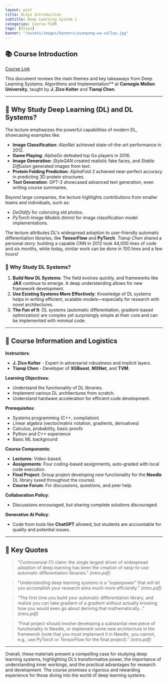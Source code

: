 ```yaml
---
layout: post
title: DLSys Introduction
subtitle: Deep Learning System 1
categories: Course-TLDR
tags: [dlsys]
banner: "/assets/images/banners/yuanpang-wa-valley.jpg"
---
```



## 📚 Course Introduction

[Course Link](https://dlsyscourse.org/lectures/)

This document reviews the main themes and key takeaways from Deep Learning Systems: Algorithms and Implementation** at **Carnegie Mellon University**, taught by **J. Zico Kolter** and **Tianqi Chen**.

---

## 🚀 Why Study Deep Learning (DL) and DL Systems?

The lecture emphasizes the powerful capabilities of modern DL, showcasing examples like:

- **Image Classification**: *AlexNet* achieved state-of-the-art performance in 2012.
- **Game Playing**: *AlphaGo* defeated top Go players in 2016.
- **Image Generation**: *StyleGAN* created realistic fake faces, and *Stable Diffusion* generated images from text.
- **Protein Folding Prediction**: *AlphaFold 2* achieved near-perfect accuracy in predicting 3D protein structures.
- **Text Generation**: *GPT-3* showcased advanced text generation, even writing course summaries.

Beyond large companies, the lecture highlights contributions from smaller teams and individuals, such as:

- *DeOldify* for colorizing old photos.
- *PyTorch Image Models (timm)* for image classification model implementations.

The lecture attributes DL's widespread adoption to user-friendly automatic differentiation libraries, like **TensorFlow** and **PyTorch**. *Tianqi Chen* shared a personal story: building a capable CNN in 2012 took 44,000 lines of code and six months, while today, similar work can be done in 100 lines and a few hours!

### 🎯 Why Study DL Systems?
1. **Build New DL Systems**: The field evolves quickly, and frameworks like **JAX** continue to emerge. A deep understanding allows for new framework development.
2. **Use Existing Systems More Effectively**: Knowledge of DL systems helps in writing efficient, scalable models—especially for research with novel architectures.
3. **The Fun of It**: DL systems (automatic differentiation, gradient-based optimization) are complex yet surprisingly simple at their core and can be implemented with minimal code.

---

## 📅 Course Information and Logistics

**Instructors**: 
- **J. Zico Kolter** - Expert in adversarial robustness and implicit layers.
- **Tianqi Chen** - Developer of **XGBoost**, **MXNet**, and **TVM**.

**Learning Objectives**:
- Understand the functionality of DL libraries.
- Implement various DL architectures from scratch.
- Understand hardware acceleration for efficient code development.

**Prerequisites**:
- Systems programming (C++, compilation)
- Linear algebra (vector/matrix notation, gradients, derivatives)
- Calculus, probability, basic proofs
- Python and C++ experience
- Basic ML background

**Course Components**:
- **Lectures**: Video-based.
- **Assignments**: Four coding-based assignments, auto-graded with local code execution.
- **Final Project**: Group project developing new functionality for the **Needle** DL library (used throughout the course).
- **Course Forum**: For discussions, questions, and peer help.

**Collaboration Policy**:
- Discussions encouraged, but sharing complete solutions discouraged.

**Generative AI Policy**:
- Code from tools like **ChatGPT** allowed, but students are accountable for quality and potential issues.

---

## 🔑 Key Quotes

> "Controversial (?) claim: the single largest driver of widespread adoption of deep learning has been the creation of easy-to-use automatic differentiation libraries." *(intro.pdf)*

> "Understanding deep learning systems is a “superpower” that will let you accomplish your research aims much more efficiently." *(intro.pdf)*

> "The first time you build your automatic differentiation library, and realize you can take gradient of a gradient without actually knowing how you would even go about deriving that mathematically…" *(intro.pdf)*

> "Final project should involve developing a substantial new piece of functionality in Needle, or implement some new architecture in the framework (note that you must implement it in Needle, you cannot, e.g., use PyTorch or TensorFlow for the final project)." *(intro.pdf)*

---

Overall, these materials present a compelling case for studying deep learning systems, highlighting DL’s transformative power, the importance of understanding inner workings, and the practical advantages for research and development. The course promises a rigorous and rewarding experience for those diving into the world of deep learning systems.
